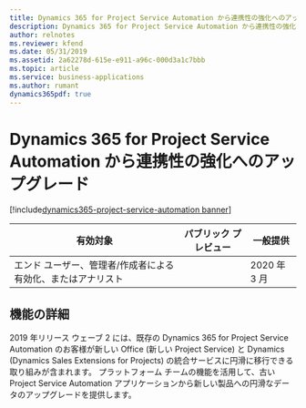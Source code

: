 ```yaml
---
title: Dynamics 365 for Project Service Automation から連携性の強化へのアップグレード
description: Dynamics 365 for Project Service Automation から連携性の強化へのアップグレード
author: relnotes
ms.reviewer: kfend
ms.date: 05/31/2019
ms.assetid: 2a62278d-615e-e911-a96c-000d3a1c7bbb
ms.topic: article
ms.service: business-applications
ms.author: rumant
dynamics365pdf: true
---
```

# Dynamics 365 for Project Service Automation から連携性の強化へのアップグレード
[!include[dynamics365-project-service-automation banner](../includes/dynamics365-project-service-automation.md)]

| 有効対象    |  パブリック プレビュー | 一般提供 | 
| ---------- | ---------- |---------- |
|エンド ユーザー、管理者/作成者による有効化、またはアナリスト|| 2020 年 3 月|


## 機能の詳細
<!--feature detail start -->
2019 年リリース ウェーブ 2 には、既存の Dynamics 365 for Project Service Automation のお客様が新しい Office (新しい Project Service) と Dynamics (Dynamics Sales Extensions for Projects) の統合サービスに円滑に移行できる取り組みが含まれます。 プラットフォーム チームの機能を活用して、古い Project Service Automation アプリケーションから新しい製品への円滑なデータのアップグレードを提供します。
<!--feature detail end -->










